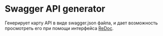 # Swagger API generator

Генерирует карту API в виде swagger.json файла, и дает возможность просмотреть его
при помощи интерфейса [ReDoc](https://github.com/Redocly/redoc).
